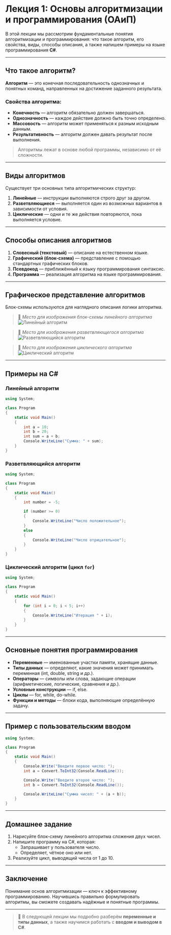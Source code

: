 # Лекция 1: Основы алгоритмизации и программирования (ОАиП)

В этой лекции мы рассмотрим фундаментальные понятия алгоритмизации и программирования: что такое алгоритм, его свойства, виды, способы описания, а также напишем примеры на языке программирования **C#**.

---

## Что такое алгоритм?

**Алгоритм** — это конечная последовательность однозначных и понятных команд, направленных на достижение заданного результата.

### Свойства алгоритма:

- **Конечность** — алгоритм обязательно должен завершаться.
- **Однозначность** — каждое действие должно быть точно определено.
- **Массовость** — алгоритм может применяться к разным исходным данным.
- **Результативность** — алгоритм должен давать результат после выполнения.

> Алгоритмы лежат в основе любой программы, независимо от её сложности.

---

## Виды алгоритмов

Существует три основных типа алгоритмических структур:

1. **Линейные** — инструкции выполняются строго друг за другом.
2. **Разветвляющиеся** — выполняется один из возможных вариантов в зависимости от условия.
3. **Циклические** — одни и те же действия повторяются, пока выполняется условие.

---

## Способы описания алгоритмов

1. **Словесный (текстовый)** — описание на естественном языке.
2. **Графический (блок-схема)** — представление с помощью стандартных графических блоков.
3. **Псевдокод** — приближённый к языку программирования синтаксис.
4. **Программа** — реализация алгоритма на языке программирования.

---

## Графическое представление алгоритмов

Блок-схемы используются для наглядного описания логики алгоритма.

> 📌 _Место для изображения блок-схемы линейного алгоритма_  
> ![Линейный алгоритм](https://i.pinimg.com/736x/0b/89/59/0b8959e6de4c4bca85d0fc7d08964b9c.jpg)

> 📌 _Место для изображения разветвляющегося алгоритма_  
> ![Разветвляющийся алгоритм](https://i.pinimg.com/736x/8c/b6/1f/8cb61f5c432e146e4b9aad26cc5effbb.jpg)

> 📌 _Место для изображения циклического алгоритма_  
> ![Циклический алгоритм](https://i.pinimg.com/736x/f6/fa/17/f6fa17a8ac6c13f3fcbbd1c0c6d67dea.jpg)

---

## Примеры на C#

### Линейный алгоритм

```csharp
using System;

class Program
{
    static void Main()
    {
        int a = 10;
        int b = 20;
        int sum = a + b;
        Console.WriteLine("Сумма: " + sum);
    }
}
```

### Разветвляющийся алгоритм

```csharp
using System;

class Program
{
    static void Main()
    {
        int number = -5;

        if (number >= 0)
        {
            Console.WriteLine("Число положительное");
        }
        else
        {
            Console.WriteLine("Число отрицательное");
        }
    }
}
```

### Циклический алгоритм (цикл `for`)

```csharp
using System;

class Program
{
    static void Main()
    {
        for (int i = 0; i < 5; i++)
        {
            Console.WriteLine("Итерация " + i);
        }
    }
}
```

---

## Основные понятия программирования

- **Переменные** — именованные участки памяти, хранящие данные.
- **Типы данных** — определяют, какие значения может принимать переменная (int, double, string и др.).
- **Операторы** — символы или слова, задающие операции (арифметические, логические, сравнения и др.).
- **Условные конструкции** — if, else.
- **Циклы** — for, while, do-while.
- **Функции и методы** — блоки кода, выполняющие определённую задачу.

---

## Пример с пользовательским вводом

```csharp
using System;

class Program
{
    static void Main()
    {
        Console.Write("Введите первое число: ");
        int a = Convert.ToInt32(Console.ReadLine());

        Console.Write("Введите второе число: ");
        int b = Convert.ToInt32(Console.ReadLine());

        Console.WriteLine("Сумма чисел: " + (a + b));
    }
}
```

---

## Домашнее задание

1. Нарисуйте блок-схему линейного алгоритма сложения двух чисел.
2. Напишите программу на C#, которая:
   - Запрашивает у пользователя число.
   - Определяет, чётное оно или нет.
3. Реализуйте цикл, выводящий числа от 1 до 10.

---

## Заключение

Понимание основ алгоритмизации — ключ к эффективному программированию. Научившись правильно формулировать алгоритмы, вы сможете создавать надёжные и понятные программы.

---

> 📌 В следующей лекции мы подробно разберём **переменные и типы данных**, а также научимся работать с **вводом и выводом в C#**.